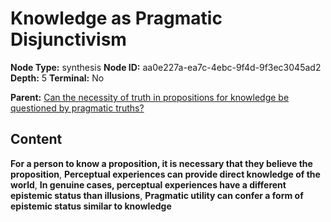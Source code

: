 # Knowledge as Pragmatic Disjunctivism

**Node Type:** synthesis
**Node ID:** aa0e227a-ea7c-4ebc-9f4d-9f3ec3045ad2
**Depth:** 5
**Terminal:** No

**Parent:** [Can the necessity of truth in propositions for knowledge be questioned by pragmatic truths?](can-the-necessity-of-truth-in-propositions-for-knowledge-be-questioned-by-pragmatic-truths-antithesis-83cbea22-722e-405c-b064-118458be5d00.md)

## Content

**For a person to know a proposition, it is necessary that they believe the proposition**, **Perceptual experiences can provide direct knowledge of the world**, **In genuine cases, perceptual experiences have a different epistemic status than illusions**, **Pragmatic utility can confer a form of epistemic status similar to knowledge**
